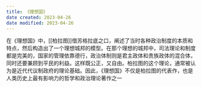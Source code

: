 ```yaml
---
title: 《理想国》
date created: 2023-04-26
date modified: 2023-04-26
---
```


在《理想国》中，[[柏拉图]]借苏格拉底之口，阐述了当时各种政治制度的本质和特点，然后构造出了一个理想城邦的模型。在那个理想的城邦中，司法理论和制度都是完美的，国家的管理依靠德行，政治体制则是君主政体和贵族政体的混合体，同时还要兼顾到平民的利益。这样既公正，又自由。柏拉图的这个理论，通常被认为是近代代议制政府的理论基础。因此，《理想国》不仅是柏拉图的代表作，也是人类历史上最有影响力的哲学和政治理论著作之一
